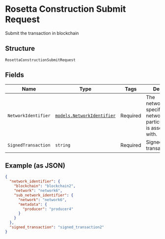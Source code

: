 # Rosetta Construction Submit Request

Submit the transaction in blockchain

## Structure

`RosettaConstructionSubmitRequest`

## Fields

| Name                | Type                                                                 | Tags     | Description                                                                            |
| ------------------- | -------------------------------------------------------------------- | -------- | -------------------------------------------------------------------------------------- |
| `NetworkIdentifier` | [`models.NetworkIdentifier`](../../doc/models/network-identifier.md) | Required | The network_identifier specifies which network a particular object is associated with. |
| `SignedTransaction` | `string`                                                             | Required | Signed transaction                                                                     |

## Example (as JSON)

```json
{
  "network_identifier": {
    "blockchain": "blockchain2",
    "network": "network6",
    "sub_network_identifier": {
      "network": "network6",
      "metadata": {
        "producer": "producer4"
      }
    }
  },
  "signed_transaction": "signed_transaction2"
}
```

